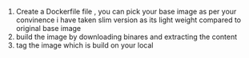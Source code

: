 1) Create a Dockerfile file , you can pick your base image as per your convinence i have taken slim version as its light weight compared to original base image 
2) build the image by downloading binares and extracting the content 
3) tag the image which is build on your local 